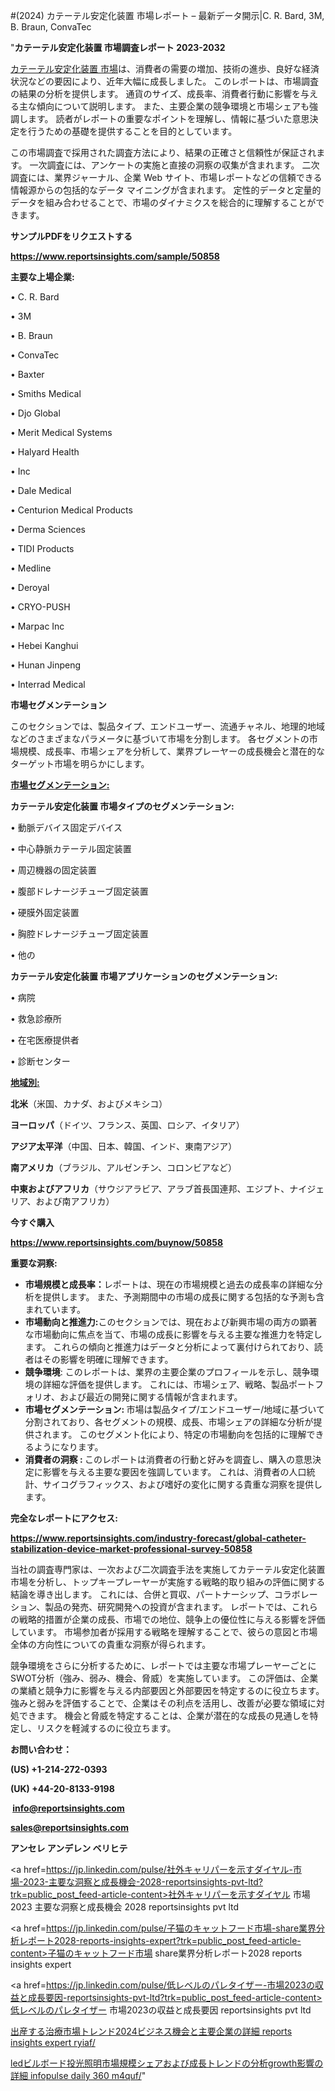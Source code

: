 #(2024) カテーテル安定化装置 市場レポート – 最新データ開示|C. R. Bard, 3M, B. Braun, ConvaTec

"<strong>カテーテル安定化装置 市場調査レポート 2023-2032</strong>

<a href=https://www.reportsinsights.com/sample/50858>カテーテル安定化装置 市場</a>は、消費者の需要の増加、技術の進歩、良好な経済状況などの要因により、近年大幅に成長しました。 このレポートは、市場調査の結果の分析を提供します。 通貨のサイズ、成長率、消費者行動に影響を与える主な傾向について説明します。 また、主要企業の競争環境と市場シェアも強調します。 読者がレポートの重要なポイントを理解し、情報に基づいた意思決定を行うための基礎を提供することを目的としています。

この市場調査で採用された調査方法により、結果の正確さと信頼性が保証されます。 一次調査には、アンケートの実施と直接の洞察の収集が含まれます。 二次調査には、業界ジャーナル、企業 Web サイト、市場レポートなどの信頼できる情報源からの包括的なデータ マイニングが含まれます。 定性的データと定量的データを組み合わせることで、市場のダイナミクスを総合的に理解することができます。

<strong><b>サンプルPDFをリクエストする</b></strong>

<a href=https://www.reportsinsights.com/sample/50858><strong><u>https://www.reportsinsights.com/sample/50858</u></strong></a>

<strong>主要な上場企業:</strong>

• C. R. Bard

• 3M

• B. Braun

• ConvaTec

• Baxter

• Smiths Medical

• Djo Global

• Merit Medical Systems

• Halyard Health

•  Inc

• Dale Medical

• Centurion Medical Products

• Derma Sciences

• TIDI Products

• Medline

• Deroyal

• CRYO-PUSH

• Marpac Inc

• Hebei Kanghui

• Hunan Jinpeng

• Interrad Medical

<strong>市場セグメンテーション</strong>

このセクションでは、製品タイプ、エンドユーザー、流通チャネル、地理的地域などのさまざまなパラメータに基づいて市場を分割します。 各セグメントの市場規模、成長率、市場シェアを分析して、業界プレーヤーの成長機会と潜在的なターゲット市場を明らかにします。

<strong><u>市場セグメンテーション</u></strong><strong><u>:</u></strong>

<strong>カテーテル安定化装置 市場タイプのセグメンテーション:</strong>

• 動脈デバイス固定デバイス

• 中心静脈カテーテル固定装置

• 周辺機器の固定装置

• 腹部ドレナージチューブ固定装置

• 硬膜外固定装置

• 胸腔ドレナージチューブ固定装置

• 他の

<strong>カテーテル安定化装置 市場アプリケーションのセグメンテーション:</strong>

• 病院

• 救急診療所

• 在宅医療提供者

• 診断センター

<strong><u>地域別</u></strong><strong><u>:</u></strong>

<strong>北米</strong>（米国、カナダ、およびメキシコ）

<strong>ヨーロッパ</strong>（ドイツ、フランス、英国、ロシア、イタリア）

<strong>アジア太平洋</strong>（中国、日本、韓国、インド、東南アジア）

<strong>南アメリカ</strong>（ブラジル、アルゼンチン、コロンビアなど）

<strong>中東およびアフリカ</strong>（サウジアラビア、アラブ首長国連邦、エジプト、ナイジェリア、および南アフリカ）

<strong>今すぐ購入</strong>

<a href=https://www.reportsinsights.com/buynow/50858><strong><u>https://www.reportsinsights.com/buynow/50858</u></strong></a>

<strong>重要な洞察:</strong>
<ul>
  <li><strong>市場規模と成長率：</strong>レポートは、現在の市場規模と過去の成長率の詳細な分析を提供します。 また、予測期間中の市場の成長に関する包括的な予測も含まれています。</li>
  <li><strong>市場動向と推進力:</strong>このセクションでは、現在および新興市場の両方の顕著な市場動向に焦点を当て、市場の成長に影響を与える主要な推進力を特定します。 これらの傾向と推進力はデータと分析によって裏付けられており、読者はその影響を明確に理解できます。</li>
  <li><strong>競争環境</strong>: このレポートは、業界の主要企業のプロフィールを示し、競争環境の詳細な評価を提供します。 これには、市場シェア、戦略、製品ポートフォリオ、および最近の開発に関する情報が含まれます。</li>
  <li><strong>市場セグメンテーション: </strong>市場は製品タイプ/エンドユーザー/地域に基づいて分割されており、各セグメントの規模、成長、市場シェアの詳細な分析が提供されます。 このセグメント化により、特定の市場動向を包括的に理解できるようになります。</li>
  <li><strong>消費者の洞察 : </strong>このレポートは消費者の行動と好みを調査し、購入の意思決定に影響を与える主要な要因を強調しています。 これは、消費者の人口統計、サイコグラフィックス、および嗜好の変化に関する貴重な洞察を提供します。</li>
</ul>
<strong>完全なレポートにアクセス:</strong>

<a href=https://www.reportsinsights.com/industry-forecast/global-catheter-stabilization-device-market-professional-survey-50858><strong><u><b>https://www.reportsinsights.com/industry-forecast/global-catheter-stabilization-device-market-professional-survey-50858</b></u></strong></a>

当社の調査専門家は、一次および二次調査手法を実施してカテーテル安定化装置市場を分析し、トップキープレーヤーが実施する戦略的取り組みの評価に関する結論を導き出します。 これには、合併と買収、パートナーシップ、コラボレーション、製品の発売、研究開発への投資が含まれます。 レポートでは、これらの戦略的措置が企業の成長、市場での地位、競争上の優位性に与える影響を評価しています。 市場参加者が採用する戦略を理解することで、彼らの意図と市場全体の方向性についての貴重な洞察が得られます。

競争環境をさらに分析するために、レポートでは主要な市場プレーヤーごとにSWOT分析（強み、弱み、機会、脅威）を実施しています。 この評価は、企業の業績と競争力に影響を与える内部要因と外部要因を特定するのに役立ちます。 強みと弱みを評価することで、企業はその利点を活用し、改善が必要な領域に対処できます。 機会と脅威を特定することは、企業が潜在的な成長の見通しを特定し、リスクを軽減するのに役立ちます。

<strong>お問い合わせ：</strong>

<strong>(US) +1-214-272-0393</strong>

<strong>(UK) +44-20-8133-9198</strong>

<strong> </strong><a href=info@reportsinsights.com><strong><u>info@reportsinsights.com</u></strong></a>

<a href=sales@reportsinsights.com><strong><u>sales@reportsinsights.com</u></strong></a>

<strong>アンセレ アンデレン ベリヒテ</strong>

<a href=https://jp.linkedin.com/pulse/社外キャリパーを示すダイヤル-市場-2023-主要な洞察と成長機会-2028-reportsinsights-pvt-ltd?trk=public_post_feed-article-content>社外キャリパーを示すダイヤル 市場 2023 主要な洞察と成長機会 2028 reportsinsights pvt ltd</a>

<a href=https://jp.linkedin.com/pulse/子猫のキャットフード市場-share業界分析レポート2028-reports-insights-expert?trk=public_post_feed-article-content>子猫のキャットフード市場 share業界分析レポート2028 reports insights expert</a>

<a href=https://jp.linkedin.com/pulse/低レベルのパレタイザー-市場2023の収益と成長要因-reportsinsights-pvt-ltd?trk=public_post_feed-article-content>低レベルのパレタイザー 市場2023の収益と成長要因 reportsinsights pvt ltd</a>

<a href=https://www.linkedin.com/pulse/出産する治療市場トレンド2024ビジネス機会と主要企業の詳細-reports-insights-expert-ryiaf/>出産する治療市場トレンド2024ビジネス機会と主要企業の詳細 reports insights expert ryiaf/</a>

<a href=https://www.linkedin.com/pulse/ledビルボード投光照明市場規模シェアおよび成長トレンドの分析growth影響の詳細-infopulse-daily-360-m4quf/>ledビルボード投光照明市場規模シェアおよび成長トレンドの分析growth影響の詳細 infopulse daily 360 m4quf/</a>"
